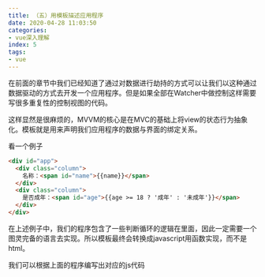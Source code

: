 ```yaml
---
title: （五）用模板描述应用程序
date: 2020-04-28 11:03:50
categories:
- vue深入理解
index: 5
tags:
- vue
---
```

在前面的章节中我们已经知道了通过对数据进行劫持的方式可以让我们以这种通过数据驱动的方式去开发一个应用程序。但是如果全部在Watcher中做控制这样需要写很多重复性的控制视图的代码。

这样显然是很麻烦的，MVVM的核心是在MVC的基础上将view的状态行为抽象化。模板就是用来声明我们应用程序的数据与界面的绑定关系。

看一个例子

``` html
<div id="app">
  <div class="column">
    名称：<span id="name">{{name}}</span>
  </div>
  <div class="column">
    是否成年：<span id="age">{{age >= 18 ? '成年' : '未成年'}}</span>
  </div>
</div>
```

在上述例子中，我们的程序包含了一些判断循环的逻辑在里面，因此一定需要一个图灵完备的语言去实现。所以模板最终会转换成javascript用函数实现，而不是html。

我们可以根据上面的程序编写出对应的js代码
``` javascript
```
<!-- 
``` javascript
{
  type: 1,
  tag: 'div',
  attrsList: [],
  attrsMap: {},
  children: [
    {
      type: 1,
      tag: 'div',
      attrsList: [],
      attrsMap: {},
      children: [
        {
          type: 2,
          text: '名称：',
        },
        {
          type: 1,
          tag: 'span',
          attrsList: [
            {
              name: 'id',
              value: 'name'
            }
          ],
          attrsMap: {
            id: 'name'
          },
          children: [
            {
              type: 2,
              expression: _s(name);
            }
          ]
        }
      ]
    }
  ]
}
``` -->
<!-- 
我们用type表示节点的类型，1表示元素类型的节点，2表示文本类型的节点。对于数据的绑定关系我们使用表达式来表示。

这样我们就把我们希望应用程序需要呈现的一个页面结构以及一些事件数据的绑定关系描述出来了。 -->